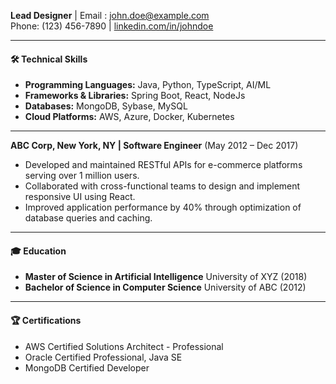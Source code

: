 **Lead Designer** | Email : john.doe@example.com  
Phone: (123) 456-7890         | [linkedin.com/in/johndoe](https://linkedin.com/in/sandeepsahoo)

---
#### 🛠 Technical Skills

- **Programming Languages:** Java, Python, TypeScript, AI/ML
- **Frameworks & Libraries:** Spring Boot, React, NodeJs 
- **Databases:** MongoDB, Sybase, MySQL
- **Cloud Platforms:** AWS, Azure, Docker, Kubernetes

---

**ABC Corp, New York, NY | Software Engineer** (May 2012 – Dec 2017) 
- Developed and maintained RESTful APIs for e-commerce platforms serving over 1 million users.
- Collaborated with cross-functional teams to design and implement responsive UI using React.
- Improved application performance by 40% through optimization of database queries and caching.

---
#### 🎓 Education

- **Master of Science in Artificial Intelligence** University of XYZ (2018)
- **Bachelor of Science in Computer Science** University of ABC (2012)

---
#### 🏆 Certifications

- AWS Certified Solutions Architect - Professional
- Oracle Certified Professional, Java SE
- MongoDB Certified Developer
